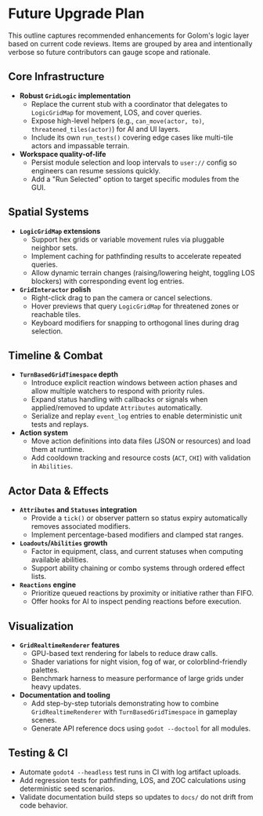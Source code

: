 # Future Upgrade Plan

This outline captures recommended enhancements for Golom's logic layer based on current code reviews. Items are grouped by area and intentionally verbose so future contributors can gauge scope and rationale.

## Core Infrastructure
- **Robust `GridLogic` implementation**
  - Replace the current stub with a coordinator that delegates to `LogicGridMap` for movement, LOS, and cover queries.
  - Expose high-level helpers (e.g., `can_move(actor, to)`, `threatened_tiles(actor)`) for AI and UI layers.
  - Include its own `run_tests()` covering edge cases like multi-tile actors and impassable terrain.
- **Workspace quality-of-life**
  - Persist module selection and loop intervals to `user://` config so engineers can resume sessions quickly.
  - Add a "Run Selected" option to target specific modules from the GUI.

## Spatial Systems
- **`LogicGridMap` extensions**
  - Support hex grids or variable movement rules via pluggable neighbor sets.
  - Implement caching for pathfinding results to accelerate repeated queries.
  - Allow dynamic terrain changes (raising/lowering height, toggling LOS blockers) with corresponding event log entries.
- **`GridInteractor` polish**
  - Right-click drag to pan the camera or cancel selections.
  - Hover previews that query `LogicGridMap` for threatened zones or reachable tiles.
  - Keyboard modifiers for snapping to orthogonal lines during drag selection.

## Timeline & Combat
- **`TurnBasedGridTimespace` depth**
  - Introduce explicit reaction windows between action phases and allow multiple watchers to respond with priority rules.
  - Expand status handling with callbacks or signals when applied/removed to update `Attributes` automatically.
  - Serialize and replay `event_log` entries to enable deterministic unit tests and replays.
- **Action system**
  - Move action definitions into data files (JSON or resources) and load them at runtime.
  - Add cooldown tracking and resource costs (`ACT`, `CHI`) with validation in `Abilities`.

## Actor Data & Effects
- **`Attributes` and `Statuses` integration**
  - Provide a `tick()` or observer pattern so status expiry automatically removes associated modifiers.
  - Implement percentage-based modifiers and clamped stat ranges.
- **`Loadouts`/`Abilities` growth**
  - Factor in equipment, class, and current statuses when computing available abilities.
  - Support ability chaining or combo systems through ordered effect lists.
- **`Reactions` engine**
  - Prioritize queued reactions by proximity or initiative rather than FIFO.
  - Offer hooks for AI to inspect pending reactions before execution.

## Visualization
- **`GridRealtimeRenderer` features**
  - GPU-based text rendering for labels to reduce draw calls.
  - Shader variations for night vision, fog of war, or colorblind-friendly palettes.
  - Benchmark harness to measure performance of large grids under heavy updates.
- **Documentation and tooling**
  - Add step-by-step tutorials demonstrating how to combine `GridRealtimeRenderer` with `TurnBasedGridTimespace` in gameplay scenes.
  - Generate API reference docs using `godot --doctool` for all modules.

## Testing & CI
- Automate `godot4 --headless` test runs in CI with log artifact uploads.
- Add regression tests for pathfinding, LOS, and ZOC calculations using deterministic seed scenarios.
- Validate documentation build steps so updates to `docs/` do not drift from code behavior.

